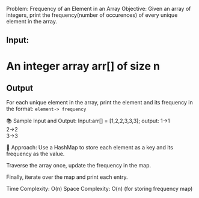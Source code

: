 Problem: Frequency of an Element in an Array
Objective:
Given an array of integers, print the frequency(number of occurences) of every unique element in the array.
## Input:
# An integer array arr[] of size n

## Output
For each unique element in the array, print the element and its frequency in the format:
`element-> frequency`

📚 Sample Input and Output:
Input:arr[] = [1,2,2,3,3,3];
output: 
1->1
<br>
2->2
<br>
3->3
<br>

🚀 Approach:
Use a HashMap to store each element as a key and its frequency as the value.

Traverse the array once, update the frequency in the map.

Finally, iterate over the map and print each entry.

Time Complexity: O(n)
Space Complexity: O(n) (for storing frequency map)
